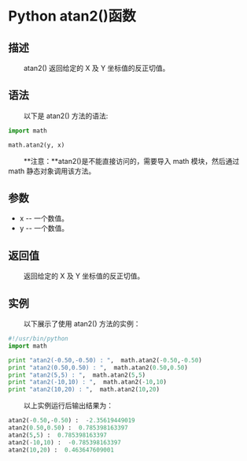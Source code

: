 # Python atan2()函数
## 描述
&#160;&#160;&#160;&#160;&#160;&#160;&#160;&#160;atan2() 返回给定的 X 及 Y 坐标值的反正切值。

## 语法
&#160;&#160;&#160;&#160;&#160;&#160;&#160;&#160;以下是 atan2() 方法的语法:


```python
import math

math.atan2(y, x)
```

&#160;&#160;&#160;&#160;&#160;&#160;&#160;&#160;**注意：**atan2()是不能直接访问的，需要导入 math 模块，然后通过 math 静态对象调用该方法。

## 参数
- x -- 一个数值。
- y -- 一个数值。

## 返回值
&#160;&#160;&#160;&#160;&#160;&#160;&#160;&#160;返回给定的 X 及 Y 坐标值的反正切值。

## 实例
&#160;&#160;&#160;&#160;&#160;&#160;&#160;&#160;以下展示了使用 atan2() 方法的实例：

```python
#!/usr/bin/python
import math

print "atan2(-0.50,-0.50) : ",  math.atan2(-0.50,-0.50)
print "atan2(0.50,0.50) : ",  math.atan2(0.50,0.50)
print "atan2(5,5) : ",  math.atan2(5,5)
print "atan2(-10,10) : ",  math.atan2(-10,10)
print "atan2(10,20) : ",  math.atan2(10,20)
```

&#160;&#160;&#160;&#160;&#160;&#160;&#160;&#160;以上实例运行后输出结果为：

```python
atan2(-0.50,-0.50) :  -2.35619449019
atan2(0.50,0.50) :  0.785398163397
atan2(5,5) :  0.785398163397
atan2(-10,10) :  -0.785398163397
atan2(10,20) :  0.463647609001
```
